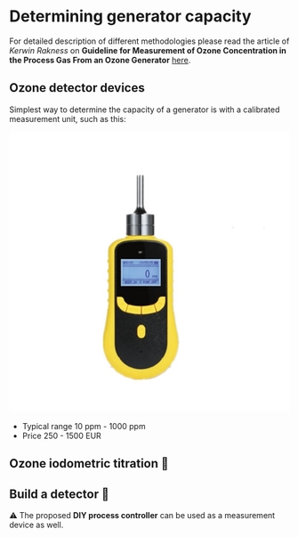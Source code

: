 # Determining generator capacity

For detailed description of different methodologies please read the article of *Kerwin Rakness* on **Guideline for Measurement of Ozone Concentration in the Process Gas From an Ozone Generator** [here](Ozone_measurement.pdf).

## Ozone detector devices

Simplest way to determine the capacity of a generator is with a calibrated measurement unit, such as this:

![](ozone_detector.jpg)

* Typical range 10 ppm - 1000 ppm
* Price 250 - 1500 EUR



## Ozone iodometric titration :construction:







## Build a detector :construction:

:warning: The proposed **DIY process controller** can be used as a measurement device as well.
